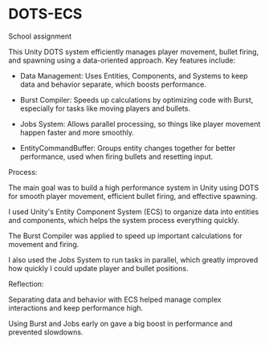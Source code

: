# DOTS-ECS
School assignment

This Unity DOTS system efficiently manages player movement, bullet firing, and spawning using a data-oriented approach. Key features include:

- Data Management: 
Uses Entities, Components, and Systems to keep data and behavior separate, which boosts performance.

- Burst Compiler: 
Speeds up calculations by optimizing code with Burst, especially for tasks like moving players and bullets.

- Jobs System: 
Allows parallel processing, so things like player movement happen faster and more smoothly.

- EntityCommandBuffer: 
Groups entity changes together for better performance, used when firing bullets and resetting input.

Process:

The main goal was to build a high performance system in Unity using DOTS for smooth player movement, efficient bullet firing, and effective spawning.

I used Unity's Entity Component System (ECS) to organize data into entities and components, which helps the system process everything quickly.

The Burst Compiler was applied to speed up important calculations for movement and firing.

I also used the Jobs System to run tasks in parallel, which greatly improved how quickly I could update player and bullet positions.

Reflection:

Separating data and behavior with ECS helped manage complex interactions and keep performance high.

Using Burst and Jobs early on gave a big boost in performance and prevented slowdowns.